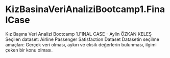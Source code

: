 # KizBasinaVeriAnaliziBootcamp1.FinalCase
Kız Başına Veri Analizi Bootcamp
1.FINAL CASE - Aylin ÖZKAN KELEŞ
Seçilen dataset: Airline Passenger Satisfaction Dataset
Datasetin seçilme amaçları: Gerçek veri olması, aykırı ve eksik değerlerin bulunması, ilgimi çeken bir konu olması.
